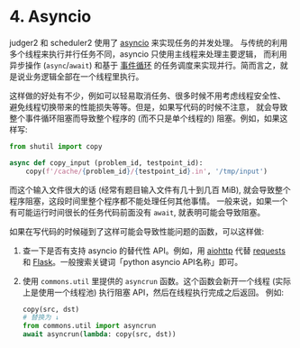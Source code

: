 4\. Asyncio
===========

judger2 和 scheduler2 使用了 [asyncio] 来实现任务的并发处理。
与传统的利用多个线程来执行并行任务不同，asyncio 只使用主线程来处理主要逻辑，
而利用异步操作 (`async`/`await`) 和基于 [事件循环][evloop]
的任务调度来实现并行。简而言之，就是说业务逻辑全部在一个线程里执行。

这样做的好处有不少，例如可以轻易取消任务、很多时候不用考虑线程安全性、
避免线程切换带来的性能损失等等。但是，如果写代码的时候不注意，
就会导致整个事件循环阻塞而导致整个程序的 (而不只是单个线程的)
阻塞。例如，如果这样写:

```python
from shutil import copy

async def copy_input (problem_id, testpoint_id):
    copy(f'/cache/{problem_id}/{testpoint_id}.in', '/tmp/input')
```

而这个输入文件很大的话 (经常有题目输入文件有几十到几百 MiB),
就会导致整个程序阻塞，这段时间里整个程序都不能处理任何其他事情。
一般来说，如果一个有可能运行时间很长的任务代码前面没有 `await`,
就表明可能会导致阻塞。

如果在写代码的时候碰到了这样可能会导致性能问题的函数，可以这样做:

1. 查一下是否有支持 asyncio 的替代性 API。例如，用 [aiohttp]
   代替 [requests] 和 [Flask][flask]。一般搜索关键词「python
   asyncio API名称」即可。
2. 使用 `commons.util` 里提供的 `asyncrun` 函数。这个函数会新开一个线程
   (实际上是使用一个线程池) 执行阻塞 API，然后在线程执行完成之后返回。
   例如:

   ```python
   copy(src, dst)
   # 替换为 ↓
   from commons.util import asyncrun
   await asyncrun(lambda: copy(src, dst))
   ```

[asyncio]: https://docs.python.org/3/library/asyncio.html
[evloop]: https://docs.python.org/3/library/asyncio-eventloop.html
[aiohttp]: https://docs.aiohttp.org/en/stable/
[requests]: https://requests.readthedocs.io/en/latest/
[flask]: https://flask.palletsprojects.com/en/latest/
